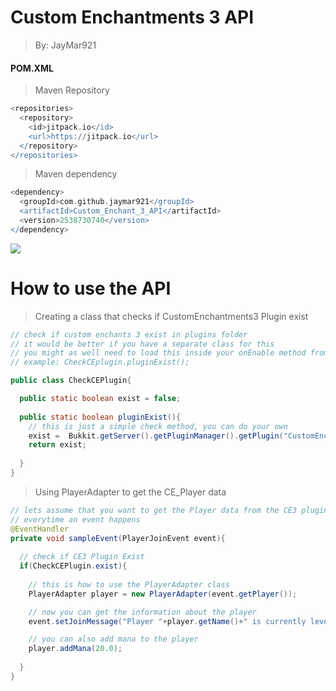 # Custom Enchantments 3 API
> By: JayMar921
#### POM.XML
> Maven Repository
```gradle
<repositories>
  <repository>
    <id>jitpack.io</id>
    <url>https://jitpack.io</url>
  </repository>
</repositories>
```
> Maven dependency
```gradle
<dependency>
  <groupId>com.github.jaymar921</groupId>
  <artifactId>Custom_Enchant_3_API</artifactId>
  <version>2538730740</version>
</dependency>
```
[![](https://jitpack.io/v/jaymar921/Custom_Enchant_3_API.svg)](https://jitpack.io/#jaymar921/Custom_Enchant_3_API)
# How to use the API
> Creating a class that checks if CustomEnchantments3 Plugin exist
```java
// check if custom enchants 3 exist in plugins folder
// it would be better if you have a separate class for this
// you might as well need to load this inside your onEnable method from Plugin Main
// example: CheckCEplugin.pluginExist();

public class CheckCEPlugin{

  public static boolean exist = false;
  
  public static boolean pluginExist(){
    // this is just a simple check method, you can do your own
    exist =  Bukkit.getServer().getPluginManager().getPlugin("CustomEnchantments3") != null;
    return exist;
    
  }
}
```
> Using PlayerAdapter to get the CE_Player data
```java
// lets assume that you want to get the Player data from the CE3 plugin
// everytime an event happens
@EventHandler
private void sampleEvent(PlayerJoinEvent event){
  
  // check if CE3 Plugin Exist
  if(CheckCEPlugin.exist){
    
    // this is how to use the PlayerAdapter class
    PlayerAdapter player = new PlayerAdapter(event.getPlayer());

    // now you can get the information about the player
    event.setJoinMessage("Player "+player.getName()+" is currently level "+player.getSkills().LEVEL);

    // you can also add mana to the player
    player.addMana(20.0);
    
  }
}
```
